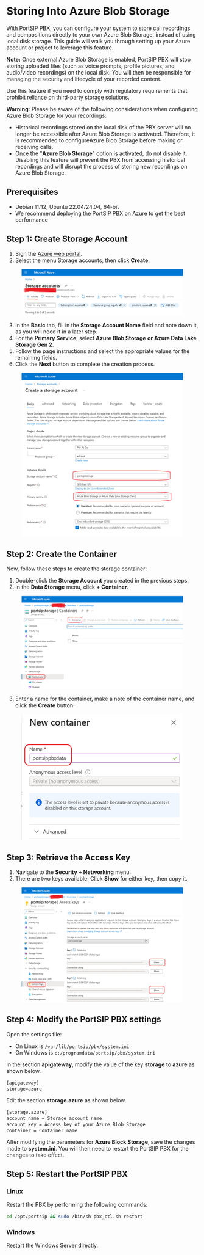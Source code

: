 # Storing Into Azure Blob Storage

With PortSIP PBX, you can configure your system to store call recordings and compositions directly to your own Azure Blob Storage, instead of using local disk storage. This guide will walk you through setting up your Azure account or project to leverage this feature.

**Note:** Once external Azure Blob Storage is enabled, PortSIP PBX will stop storing uploaded files (such as voice prompts, profile pictures, and audio/video recordings) on the local disk. You will then be responsible for managing the security and lifecycle of your recorded content.

Use this feature if you need to comply with regulatory requirements that prohibit reliance on third-party storage solutions.

**Warning:** Please be aware of the following considerations when configuring Azure Blob Storage for your recordings:

* Historical recordings stored on the local disk of the PBX server will no longer be accessible after Azure Blob Storage is activated. Therefore, it is recommended to configureAzure Blob Storage before making or receiving calls.
* Once the "**Azure Blob Storage**" option is activated, do not disable it. Disabling this feature will prevent the PBX from accessing historical recordings and will disrupt the process of storing new recordings on Azure Blob Storage.

## Prerequisites

* Debian 11/12, Ubuntu 22.04/24.04, 64-bit
* We recommend deploying the PortSIP PBX on Azure to get the best performance

## Step 1: Create Storage Account <a href="#create-an-iam-group-and-user" id="create-an-iam-group-and-user"></a>

1. Sign the [Azure web portal](https://portal.azure.com/).
2. Select the menu Storage accounts, then click **Create**.

<figure><img src="../../.gitbook/assets/azure-storage-1.png" alt=""><figcaption></figcaption></figure>

3. In the **Basic** tab, fill in the **Storage Account Name** field and note down it, as you will need it in a later step.
4. For the **Primary Service**, select **Azure Blob Storage** **or Azure Data Lake Storage Gen 2**.
5. Follow the page instructions and select the appropriate values for the remaining fields.
6. Click the **Next** button to complete the creation process.

<figure><img src="../../.gitbook/assets/azure-storage-2.png" alt=""><figcaption></figcaption></figure>

## Step 2: Create the Container <a href="#change-the-portsip-pbx-settings" id="change-the-portsip-pbx-settings"></a>

Now, follow these steps to create the storage container:

1. Double-click the **Storage Account** you created in the previous steps.
2. In the **Data Storage** menu, click **+ Container**.

<figure><img src="../../.gitbook/assets/azure-storage-3.png" alt=""><figcaption></figcaption></figure>

3. Enter a name for the container, make a note of the container name, and click the **Create** button.

<figure><img src="../../.gitbook/assets/azure-storage-4.png" alt=""><figcaption></figcaption></figure>

## Step 3: Retrieve the Access Key <a href="#change-the-portsip-pbx-settings" id="change-the-portsip-pbx-settings"></a>

1. Navigate to the **Security + Networking** menu.
2. There are two keys available. Click **Show** for either key, then copy it.

<figure><img src="../../.gitbook/assets/azure-storage-5.png" alt=""><figcaption></figcaption></figure>

## Step 4: Modify the PortSIP PBX settings <a href="#change-the-portsip-pbx-settings" id="change-the-portsip-pbx-settings"></a>

Open the settings file:

* On Linux is  `/var/lib/portsip/pbx/system.ini`
* On Windows is  `c:/programdata/portsip/pbx/system.ini`

In the section **apigateway**, modify the value of the key **storage** to **azure** as shown below.

```
[apigateway]
storage=azure
```

Edit the section **storage.azure** as shown below.

```
[storage.azure]
account_name = Storage account name
account_key = Access key of your Azure Blob Storage
container = Container name
```

After modifying the parameters for **Azure Block Storage**, save the changes made to **system.ini**. You will then need to restart the PortSIP PBX for the changes to take effect.

## Step 5: Restart the PortSIP PBX

### Linux

Restart the PBX by performing the following commands:

```sh
cd /opt/portsip && sudo /bin/sh pbx_ctl.sh restart
```

### Windows

Restart the Windows Server directly.

